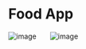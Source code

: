 # Food App

![image](https://user-images.githubusercontent.com/24450230/159127559-85ce8945-43a1-4d3e-9f53-4219398048ca.png) &nbsp; &nbsp; &nbsp;
![image](https://user-images.githubusercontent.com/24450230/159127601-0cf20c93-af91-4d18-ac81-5f471c49e51b.png)
